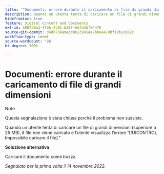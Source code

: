 ```yaml
---
title: '“Documenti: errore durante il caricamento di file di grandi dimensioni”'
description: Quando un utente tenta di caricare un file di grandi dimensioni (superiore a 25 MB), il file non viene caricato e l’utente visualizza l’errore Impossibile caricare il file.
hidefromtoc: true
feature: Digital Content and Documents
exl-id: 6887a0a1-4f0b-4c91-b20f-664dd5f94470
source-git-commit: d4dd73ea9edc802c945ee7b8aa478bf18b1c662c
workflow-type: tm+mt
source-wordcount: '86'
ht-degree: 100%

---
```


# Documenti: errore durante il caricamento di file di grandi dimensioni

<!--This article is on WF and WFP TOCs-->

>[!NOTE]
>
>Questa segnalazione è stata chiusa perché il problema non sussiste.

Quando un utente tenta di caricare un file di grandi dimensioni (superiore a 25 MB), il file non viene caricato e l’utente visualizza l’errore “[!UICONTROL Impossibile caricare il file].”

**Soluzione alternativa**

Caricare il documento come bozza.

_Segnalato per la prima volta il 14 novembre 2022._
